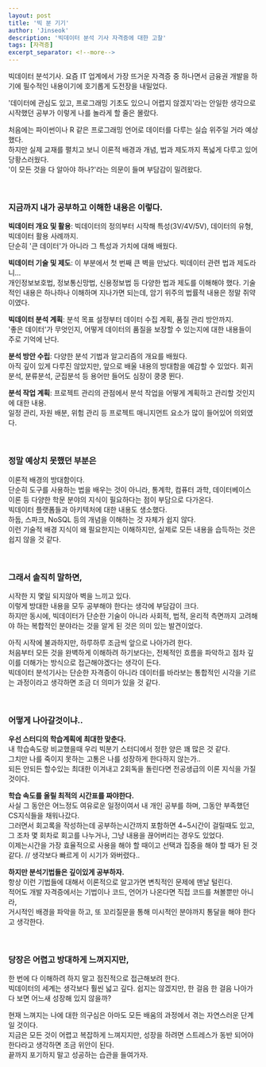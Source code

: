 ```yaml
---
layout: post
title: '빅 분 기기'
author: 'Jinseok'
description: '빅데이터 분석 기사 자격증에 대한 고찰'
tags: [자격증]
excerpt_separator: <!--more-->
---
```


빅데이터 분석기사. 요즘 IT 업계에서 가장 뜨거운 자격증 중 하나면서 금융권 개발을 하기에 필수적인 내용이기에 호기롭게 도전장을 내밀었다.

<!--more-->

'데이터에 관심도 있고, 프로그래밍 기초도 있으니 어렵지 않겠지'라는 안일한 생각으로 시작했던 공부가 이렇게 나를 놀라게 할 줄은 몰랐다.

처음에는 파이썬이나 R 같은 프로그래밍 언어로 데이터를 다루는 실습 위주일 거라 예상했다.  
하지만 실제 교재를 펼치고 보니 이론적 배경과 개념, 법과 제도까지 폭넓게 다루고 있어 당황스러웠다.  
'이 모든 것을 다 알아야 하나?'라는 의문이 들며 부담감이 밀려왔다.

<br>

### 지금까지 내가 공부하고 이해한 내용은 이렇다.

**빅데이터 개요 및 활용**: 빅데이터의 정의부터 시작해 특성(3V/4V/5V), 데이터의 유형, 빅데이터 활용 사례까지.  
단순히 '큰 데이터'가 아니라 그 특성과 가치에 대해 배웠다.

**빅데이터 기술 및 제도**: 이 부분에서 첫 번째 큰 벽을 만났다. 빅데이터 관련 법과 제도라니...  
개인정보보호법, 정보통신망법, 신용정보법 등 다양한 법과 제도를 이해해야 했다. 기술적인 내용은 하나하나 이해하며 지나가면 되는데, 암기 위주의 법률적 내용은 정말 쥐약이였다.

**빅데이터 분석 계획**: 분석 목표 설정부터 데이터 수집 계획, 품질 관리 방안까지.  
'좋은 데이터'가 무엇인지, 어떻게 데이터의 품질을 보장할 수 있는지에 대한 내용들이 주로 기억에 난다.

**분석 방안 수립**: 다양한 분석 기법과 알고리즘의 개요를 배웠다.  
아직 깊이 있게 다루진 않았지만, 앞으로 배울 내용의 방대함을 예감할 수 있었다. 회귀분석, 분류분석, 군집분석 등 용어만 들어도 심장이 쿵쿵 뛴다.

**분석 작업 계획**: 프로젝트 관리의 관점에서 분석 작업을 어떻게 계획하고 관리할 것인지에 대한 내용.  
 일정 관리, 자원 배분, 위험 관리 등 프로젝트 매니지먼트 요소가 많이 들어있어 의외였다.

<br>

### 정말 예상치 못했던 부분은

이론적 배경의 방대함이다.  
단순히 도구를 사용하는 법을 배우는 것이 아니라, 통계학, 컴퓨터 과학, 데이터베이스 이론 등 다양한 학문 분야의 지식이 필요하다는 점이 부담으로 다가온다.  
빅데이터 플랫폼들과 아키텍처에 대한 내용도 생소했다.  
하둡, 스파크, NoSQL 등의 개념을 이해하는 것 자체가 쉽지 않다.  
이런 기술적 배경 지식이 왜 필요한지는 이해하지만, 실제로 모든 내용을 습득하는 것은 쉽지 않을 것 같다.

<br>

### 그래서 솔직히 말하면,

시작한 지 몇일 되지않아 벽을 느끼고 있다.  
이렇게 방대한 내용을 모두 공부해야 한다는 생각에 부담감이 크다.  
하지만 동시에, 빅데이터가 단순한 기술이 아니라 사회적, 법적, 윤리적 측면까지 고려해야 하는 복합적인 분야라는 것을 알게 된 것은 의미 있는 발견이었다.

아직 시작에 불과하지만, 하루하루 조금씩 앞으로 나아가려 한다.  
처음부터 모든 것을 완벽하게 이해하려 하기보다는, 전체적인 흐름을 파악하고 점차 깊이를 더해가는 방식으로 접근해야겠다는 생각이 든다.  
빅데이터 분석기사는 단순한 자격증이 아니라 데이터를 바라보는 통합적인 시각을 기르는 과정이라고 생각하면 조금 더 의미가 있을 것 같다.

<br>

### 어떻게 나아갈것이냐..

**우선 스터디의 학습계획에 최대한 맞춘다.**  
내 학습속도랑 비교했을때 우리 빅분기 스터디에서 정한 양은 꽤 많은 것 같다.  
그치만 나를 죽이지 못하는 고통은 나를 성장하게 한다하지 않는가..  
되든 안되든 할수있는 최대한 이겨내고 2회독을 돌린다면 전공생급의 이론 지식을 가질것이다.

**학습 속도를 올릴 최적의 시간표를 짜야한다.**  
사실 그 동안은 어느정도 여유로운 일정이여서 내 개인 공부를 하며, 그동안 부족했던 CS지식들을 채워나갔다.  
그러면서 회고록을 작성하는데 공부하는시간까지 포함하면 4~5시간이 걸릴때도 있고,  
그 조차 몇 회차로 회고를 나누거나, 그냥 내용을 끊어버리는 경우도 있었다.  
이제는시간을 가장 효율적으로 사용을 해야 할 때이고 선택과 집중을 해야 할 때가 된 것 같다. // 생각보다 빠르게 이 시기가 와버렸다..

**하지만 분석기법들은 깊이있게 공부하자.**  
항상 이런 기법들에 대해서 이론적으로 알고가면 변칙적인 문제에 맨날 털린다.  
적어도 개발 자격증에서는 기법이나 코드, 언어가 나온다면 직접 코드를 쳐볼뿐만 아니라,  
거시적인 배경을 파악을 하고, 또 꼬리질문을 통해 미시적인 분야까지 통달을 해야 한다고 생각한다.

<br>

### 당장은 어렵고 방대하게 느껴지지만,

한 번에 다 이해하려 하지 말고 점진적으로 접근해보려 한다.  
빅데이터의 세계는 생각보다 훨씬 넓고 깊다. 쉽지는 않겠지만, 한 걸음 한 걸음 나아가다 보면 어느새 성장해 있지 않을까?

현재 느껴지는 나에 대한 의구심은 아마도 모든 배움의 과정에서 겪는 자연스러운 단계일 것이다.  
지금은 모든 것이 어렵고 복잡하게 느껴지지만, 성장을 하려면 스트레스가 동반 되어야한다라고 생각하면 조금 위안이 된다.  
끝까지 포기하지 말고 성공하는 습관을 들여가자.
